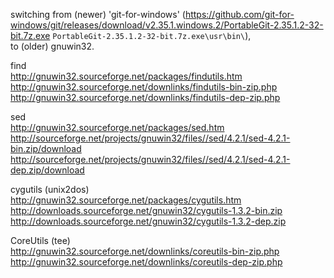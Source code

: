 switching from (newer) 'git-for-windows' (https://github.com/git-for-windows/git/releases/download/v2.35.1.windows.2/PortableGit-2.35.1.2-32-bit.7z.exe `PortableGit-2.35.1.2-32-bit.7z.exe\usr\bin\`),  
to (older) gnuwin32.

find  
http://gnuwin32.sourceforge.net/packages/findutils.htm
http://gnuwin32.sourceforge.net/downlinks/findutils-bin-zip.php
http://gnuwin32.sourceforge.net/downlinks/findutils-dep-zip.php

sed  
http://gnuwin32.sourceforge.net/packages/sed.htm  
http://sourceforge.net/projects/gnuwin32/files//sed/4.2.1/sed-4.2.1-bin.zip/download  
http://sourceforge.net/projects/gnuwin32/files//sed/4.2.1/sed-4.2.1-dep.zip/download  

cygutils (unix2dos)  
http://gnuwin32.sourceforge.net/packages/cygutils.htm  
http://downloads.sourceforge.net/gnuwin32/cygutils-1.3.2-bin.zip  
http://downloads.sourceforge.net/gnuwin32/cygutils-1.3.2-dep.zip  

CoreUtils (tee)  
http://gnuwin32.sourceforge.net/downlinks/coreutils-bin-zip.php  
http://gnuwin32.sourceforge.net/downlinks/coreutils-dep-zip.php  
